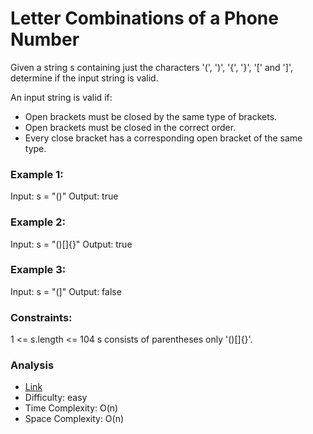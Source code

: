 # Letter Combinations of a Phone Number

Given a string s containing just the characters '(', ')', '{', '}', '[' and ']', determine if the
input string is valid.

An input string is valid if:

- Open brackets must be closed by the same type of brackets.
- Open brackets must be closed in the correct order.
- Every close bracket has a corresponding open bracket of the same type.

### Example 1:

Input: s = "()"
Output: true

### Example 2:

Input: s = "()[]{}"
Output: true

### Example 3:

Input: s = "(]"
Output: false

### Constraints:

1 <= s.length <= 104
s consists of parentheses only '()[]{}'.

### Analysis

* [Link](https://leetcode.com/problems/valid-parentheses)
* Difficulty: easy
* Time Complexity: O(n)
* Space Complexity: O(n)
